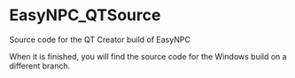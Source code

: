 # EasyNPC_QTSource
Source code for the QT Creator build of EasyNPC

When it is finished, you will find the source code for the Windows build on a different branch.
